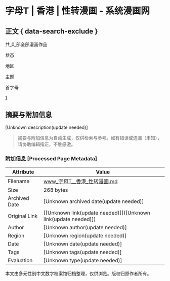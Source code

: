 # 字母T | 香港 | 性转漫画 - 系统漫画网

## 正文 { data-search-exclude }


共_0_部全部漫画作品

状态

地区

主题

首字母

[1](https://www.xitongmh.com/list/t-hongkong-xingzhuan?page=1 "第1页")
<!-- tcd_original_link https://www.xitongmh.com/list/t-hongkong-xingzhuan -->


## 摘要与附加信息

<!-- tcd_abstract -->
[Unknown description(update needed)]
<!-- tcd_abstract_end -->

> 摘要与附加信息为自动生成，仅供检索与参考。如有错误或遗漏（未知），请协助编辑指正，不胜感激。

### 附加信息 [Processed Page Metadata]

| Attribute       | Value                                  |
|-----------------|----------------------------------------|
| Filename        | www_字母T__香港_性转漫画.md                             |
| Size            | 268 bytes                           |
| Archived Date   | [Unknown archived date(update needed)]                             |
| Original Link   | [[Unknown link(update needed)]]([Unknown link(update needed)])                       |
| Author          | [Unknown author(update needed)]                               |
| Region          | [Unknown region(update needed)]                               |
| Date            | [Unknown date(update needed)]                                 |
| Tags            | [Unknown tags(update needed)]                                 |
| Evaluation            | [Unknown type(update needed)]                                 |
<!-- tcd_table_end -->

本文由多元性别中文数字档案馆归档整理，仅供浏览。版权归原作者所有。
